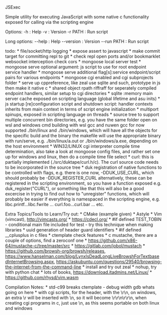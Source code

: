 JSExec

Simple utility for executing JavaScript with some native c functionality exposed for calling via
the scripting engine

Options:
 -h      : Help
 -v      : Version
 -r PATH : Run script

Long options:
 --help     : Help
 --version  : Version
 --run PATH : Run script

todo:
	* file/socket/http logging
	* expose assert to javascript
	* make commit target for committing repl to git
	* check repl open ports and/or bookmarklet websocket interception check cors
	* mongoose local server test
	* mongoose serve optional argument: js script to use for root endpoint service handler
	* mongoose serve additional flag[s]:service endpoint/script pairs for various endpoints
	* mongoose cgi enabled and cgi subprojects folder
	* serve up cppreference, like zeal
	  use sqlite and such, prototype in js then make it native c
	* shared object rpath riffraff for seperately compiled endpoint handlers, similar setup to cgi directories
	* sqlite :memory main server cache exposed on scripting language (global lifetime and asu inits)
	* js startup [re]configuration script and shutdown script: handler contexts inherits from main context
          in terms of script engine initialization
	* multiport spinups, exposed in scripting language on threads
	* source tree to support multiple concurrent bin directories, e.g. you have the same folder open on wsl and windows cmd building with wsl gcc and nuwen gcc
          for now supported ./bin/linux and ./bin/windows, which will have all the objects for the specific build and the binary
          the makefile will use the appropriate binary with run/serve, e.g. ./bin/linux/a.out or ./bin/windows/a.exe, depending on the
          host environment
        * WIN32/LINUX cgi interpreter compile time determination, also take a look
          at mongoose config files, and rather set one up for windows and linux, then
          do a compile time file select
	* curl: this is partially implemented (./src/duktape/curl.h/c). The curl source code needs to be incorporated in the source tree
	* duk registration of native functions to be controlled with flags, e.g. there is one now, -DDUK_USE_CURL, which should probably be -DDUK_REGISTER_CURL
	  alternatively, these can be registered in the scripting environment, so you have a function exposed e.g. duk_register("CURL"), or something like that
	  this will also be a good excercise in trying to find out how to "unregister" functions, which will probably be easier if everything
	  is namespaced in the scripting engine, e.g. libc.printf...libc.fwrite   ...   curl.foo...curl.bar  ...  etc.

Extra Topics/Tools to Learn/Try out:
	* CMake (example given)
	* Astyle
	* Vim (vimcast), http://vimcasts.org/
	* https://cdecl.org/
	* #if defined TEST_TOBIN - conditional main file included for test - try this technique when making libraries
	* uuid generation of header guard identifiers
	* #if defined __cplusplus in c files
	* ctemplate check features
	* c mustache, there are a couple of options, find a zeroconf one
		* https://github.com/x86-64/mustache-c/tree/master/src
		* https://gitlab.com/jobol/mustach
	* https://github.com/browsh-org/browsh/releases, https://www.hanselman.com/blog/LynxIsDeadLongLiveBrowshForTextbasedInternetBrowsing.aspx, https://askubuntu.com/questions/29540/browsing-the-internet-from-the-command-line
	* install and try out zeal
	* nohup, try with python chat
	* lots of books, https://download.itadmins.net/Linux/
	* https://github.com/rhysd/vim.wasm

Compilation Notes:
	* std-c99 breaks ctemplate - debug width gdb whats going on here
	* with cgi scripts, for the header, with the \r\n, on windows, an extra
	  \r will be inserted with \n, so it will become \r\r\n\r\r\n,
	  when creating cgi programs in c, just use \n, as this seems portable
	  on both linux and windows
